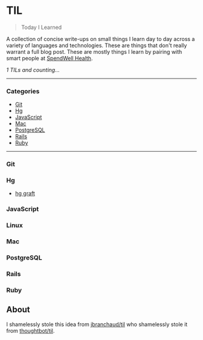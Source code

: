 # TIL

> Today I Learned

A collection of concise write-ups on small things I learn day to day across a
variety of languages and technologies. These are things that don't really
warrant a full blog post. These are mostly things I learn by pairing with
smart people at [SpendWell Health](https://www.spendwellhealth.com/).

_1 TILs and counting..._

---

### Categories

* [Git](#git)
* [Hg](#hg)
* [JavaScript](#javascript)
* [Mac](#mac)
* [PostgreSQL](#postgresql)
* [Rails](#rails)
* [Ruby](#ruby)

---

### Git

### Hg

- [hg graft](go/not-so-random.md)

### JavaScript

### Linux

### Mac

### PostgreSQL

### Rails

### Ruby


## About

I shamelessly stole this idea from [jbranchaud/til](https://github.com/jbranchaud/til) who shamelessly stole it from
[thoughtbot/til](https://github.com/thoughtbot/til).
